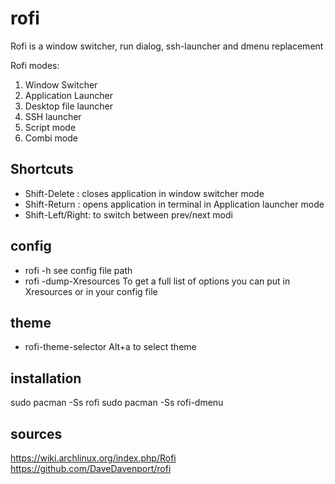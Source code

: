 # rofi
Rofi is a window switcher, run dialog, ssh-launcher and dmenu replacement

Rofi modes:
1. Window Switcher
2. Application Launcher
3. Desktop file launcher
4. SSH launcher
5. Script mode
6. Combi mode

## Shortcuts
- Shift-Delete : closes application in window switcher mode
- Shift-Return : opens application in terminal in Application launcher mode
- Shift-Left/Right: to switch between prev/next modi

## config
- rofi -h
see config file path
- rofi -dump-Xresources
To get a full list of options you can put in Xresources or in your config file


## theme
- rofi-theme-selector
Alt+a to select theme


## installation
sudo pacman -Ss rofi
sudo pacman -Ss rofi-dmenu

## sources
https://wiki.archlinux.org/index.php/Rofi
https://github.com/DaveDavenport/rofi

